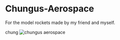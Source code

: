# Chungus-Aerospace
For the model rockets made by my friend and myself.

chung
![chungus aerospace](/ca.png)